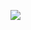 ![](https://www.nta.go.jp/tmp/49185f92-b4ac-4266-b64b-10f860f58acd/images/ec574ffe1c460d5e86a03e8fdfc519c3d802ed1b7d136a3992c93c3321ecd120.jpg)